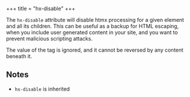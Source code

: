 +++
title = "hx-disable"
+++

The `hx-disable` attribute will disable htmx processing for a given element and all its children. This can be useful as
a backup for HTML escaping, when you include user generated content in your site, and you want to prevent malicious
scripting attacks.

The value of the tag is ignored, and it cannot be reversed by any content beneath it.

## Notes

- `hx-disable` is inherited

